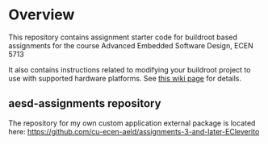 # Overview

This repository contains assignment starter code for buildroot based assignments for the course Advanced Embedded Software Design, ECEN 5713

It also contains instructions related to modifying your buildroot project to use with supported hardware platforms.  See [this wiki page](https://github.com/cu-ecen-5013/buildroot-assignments-base/wiki/Supported-Hardware) for details.

## aesd-assignments repository

The repository for my own custom application external package is located here:
https://github.com/cu-ecen-aeld/assignments-3-and-later-ECleverito
